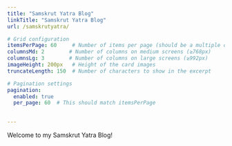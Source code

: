 ```yaml
---
title: "Samskrut Yatra Blog"
linkTitle: "Samskrut Yatra Blog"
url: /samskrutyatra/

# Grid configuration
itemsPerPage: 60     # Number of items per page (should be a multiple of columnsLg for even rows)
columnsMd: 2        # Number of columns on medium screens (≥768px)
columnsLg: 3        # Number of columns on large screens (≥992px)
imageHeight: 200px   # Height of the card images
truncateLength: 150  # Number of characters to show in the excerpt

# Pagination settings
pagination:
  enabled: true
  per_page: 60  # This should match itemsPerPage
    

---
```


Welcome to my Samskrut Yatra Blog!


